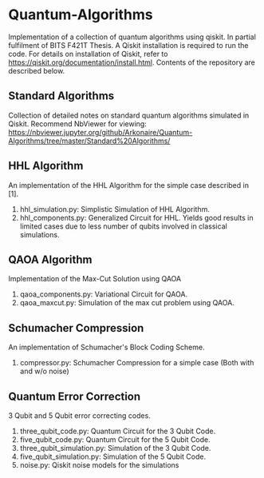 # Quantum-Algorithms
Implementation of a collection of quantum algorithms using qiskit. In partial fulfilment of BITS F421T Thesis. A Qiskit installation is required to run the code. For details on installation of Qiskit, refer to <https://qiskit.org/documentation/install.html>. Contents of the repository are described below.
## Standard Algorithms
Collection of detailed notes on standard quantum algorithms simulated in Qiskit. Recommend NbViewer for viewing:
<https://nbviewer.jupyter.org/github/Arkonaire/Quantum-Algorithms/tree/master/Standard%20Algorithms/>
## HHL Algorithm
An implementation of the HHL Algorithm for the simple case described in [1].
1) hhl_simulation.py: Simplistic Simulation of HHL Algorithm.
2) hhl_components.py: Generalized Circuit for HHL. Yields good results in limited cases due to less number of qubits involved in classical simulations.
## QAOA Algorithm
Implementation of the Max-Cut Solution using QAOA
1) qaoa_components.py: Variational Circuit for QAOA.
2) qaoa_maxcut.py: Simulation of the max cut problem using QAOA.
## Schumacher Compression
An implementation of Schumacher's Block Coding Scheme.
1) compressor.py: Schumacher Compression for a simple case (Both with and w/o noise)
## Quantum Error Correction
3 Qubit and 5 Qubit error correcting codes.
1) three_qubit_code.py: Quantum Circuit for the 3 Qubit Code.
2) five_qubit_code.py: Quantum Circuit for the 5 Qubit Code.
3) three_qubit_simulation.py: Simulation of the 3 Qubit Code.
4) five_qubit_simulation.py: Simulation of the 5 Qubit Code.
5) noise.py: Qiskit noise models for the simulations
